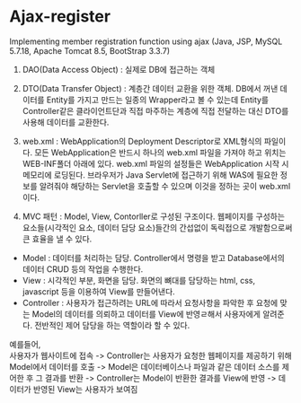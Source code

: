 # Ajax-register
Implementing member registration function using ajax (Java, JSP, MySQL 5.7.18, Apache Tomcat 8.5, BootStrap 3.3.7)

1. DAO(Data Access Object) : 실제로 DB에 접근하는 객체  

2. DTO(Data Transfer Object) : 계층간 데이터 교환을 위한 객체. DB에서 꺼낸 데이터를 Entity를 가지고 만드는 일종의 Wrapper라고 볼 수 있는데 Entity를 Controller같은 클라이언트단과 직접 마주하는 계층에 직접 전달하는 대신 DTO를 사용해 데이터를 교환한다.


3. web.xml : WebApplication의 Deployment Descriptor로 XML형식의 파일이다. 모든 WebApplication은 반드시 하나의 web.xml 파일을 가져야 하고 위치는 WEB-INF폴더 아래에 있다. web.xml 파일의 설정들은 WebApplication 시작 시 메모리에 로딩된다. 브라우저가 Java Servlet에 접근하기 위해 WAS에 필요한 정보를 알려줘야 해당하는 Servlet을 호출할 수 있으며 이것을 정하는 곳이 web.xml이다.

4. MVC 패턴 : Model, View, Contorller로 구성된 구조이다. 웹페이지를 구성하는 요소들(시각적인 요소, 데이터 담당 요소)들간의 간섭없이 독릭접으로 개발함으로써 큰 효율을 낼 수 있다.
- Model : 데이터를 처리하는 담당. Controller에서 명령을 받고 Database에서의 데이터 CRUD 등의 작업을 수행한다.
- View : 시각적인 부분, 화면을 담당. 화면의 뼈대를 담당하는 html, css, javascript 등을 이용하여 View를 만들어낸다.
- Controller : 사용자가 접근하려는 URL에 따라서 요청사항을 파악한 후 요청에 맞는 Model의 데이터를 의뢰하고 데이터를 View에 반영ㄹ해서 사용자에게 알려준다. 전반적인 제어 담당을 하는 역할이라 할 수 있다.  

예를들어,  
사용자가 웹사이트에 접속 -> Controller는 사용자가 요청한 웹페이지를 제공하기 위해 Model에서 데이터를 호출 -> Model은 데이터베이스나 파일과 같은 데이터 소스를 제어한 후 그 결과를 반환 -> Controller는 Model이 반환한 결과를 View에 반영 -> 데이터가 반영된 View는 사용자가 보여짐

